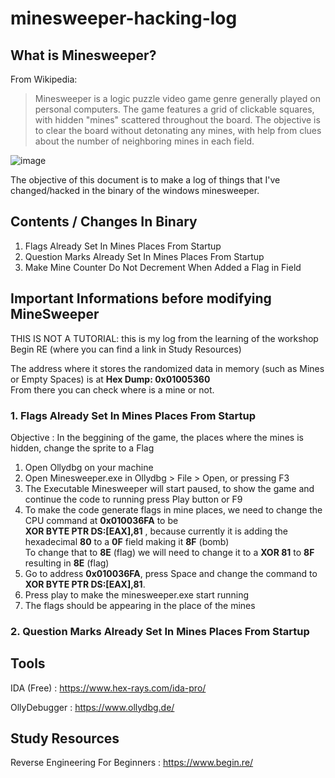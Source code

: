 # minesweeper-hacking-log

## What is Minesweeper?
From Wikipedia:
>Minesweeper is a logic puzzle video game genre generally played on personal computers. The game features a grid of clickable squares, with hidden "mines" scattered throughout the board. The objective is to clear the board without detonating any mines, with help from clues about the number of neighboring mines in each field. 

![image](https://user-images.githubusercontent.com/5856107/223177684-78a9b037-4ea8-4fd2-ab2b-4871f28007c0.png)

The objective of this document is to make a log of things that I've changed/hacked in the binary of the windows minesweeper.

## Contents / Changes In Binary

1. Flags Already Set In Mines Places From Startup
2. Question Marks Already Set In Mines Places From Startup
3. Make Mine Counter Do Not Decrement When Added a Flag in Field

## Important Informations before modifying MineSweeper

THIS IS NOT A TUTORIAL: this is my log from the learning of the workshop Begin RE (where you can find a link in Study Resources)

The address where it stores the randomized data in memory (such as Mines or Empty Spaces) is at **Hex Dump: 0x01005360**\
From there you can check where is a mine or not.

### 1. Flags Already Set In Mines Places From Startup

Objective : In the beggining of the game, the places where the mines is hidden, change the sprite to a Flag

1. Open Ollydbg on your machine
2. Open Minesweeper.exe in Ollydbg > File > Open, or pressing F3
3. The Executable Minesweeper will start paused, to show the game and continue the code to running press Play button or F9
4. To make the code generate flags in mine places, we need to change the CPU command at **0x010036FA** to be  
**XOR BYTE PTR DS:[EAX],81** , because currently it is adding the hexadecimal **80** to a **0F** field making it **8F** (bomb)  
To change that to **8E** (flag) we will need to change it to a **XOR 81** to **8F** resulting in **8E** (flag)
5. Go to address **0x010036FA**, press Space and change the command to **XOR BYTE PTR DS:[EAX],81**.
6. Press play to make the minesweeper.exe start running
7. The flags should be appearing in the place of the mines


### 2. Question Marks Already Set In Mines Places From Startup


## Tools

IDA (Free) : https://www.hex-rays.com/ida-pro/

OllyDebugger : https://www.ollydbg.de/

## Study Resources

Reverse Engineering For Beginners : https://www.begin.re/
